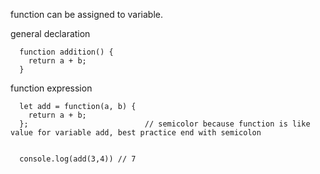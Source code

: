 function can be assigned to variable.

general declaration

      function addition() {
        return a + b;
      }

function expression 

      let add = function(a, b) {
        return a + b;
      };                          // semicolor because function is like value for variable add, best practice end with semicolon


      console.log(add(3,4)) // 7
